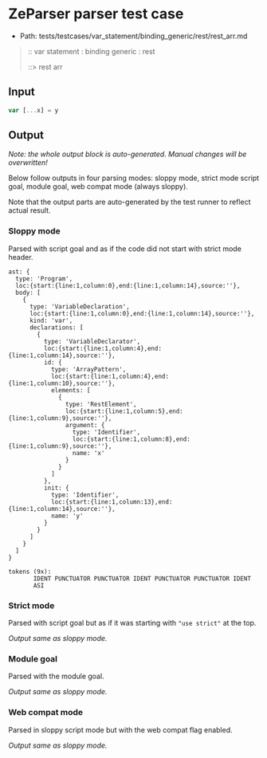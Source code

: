 # ZeParser parser test case

- Path: tests/testcases/var_statement/binding_generic/rest/rest_arr.md

> :: var statement : binding generic : rest
>
> ::> rest arr

## Input

`````js
var [...x] = y
`````

## Output

_Note: the whole output block is auto-generated. Manual changes will be overwritten!_

Below follow outputs in four parsing modes: sloppy mode, strict mode script goal, module goal, web compat mode (always sloppy).

Note that the output parts are auto-generated by the test runner to reflect actual result.

### Sloppy mode

Parsed with script goal and as if the code did not start with strict mode header.

`````
ast: {
  type: 'Program',
  loc:{start:{line:1,column:0},end:{line:1,column:14},source:''},
  body: [
    {
      type: 'VariableDeclaration',
      loc:{start:{line:1,column:0},end:{line:1,column:14},source:''},
      kind: 'var',
      declarations: [
        {
          type: 'VariableDeclarator',
          loc:{start:{line:1,column:4},end:{line:1,column:14},source:''},
          id: {
            type: 'ArrayPattern',
            loc:{start:{line:1,column:4},end:{line:1,column:10},source:''},
            elements: [
              {
                type: 'RestElement',
                loc:{start:{line:1,column:5},end:{line:1,column:9},source:''},
                argument: {
                  type: 'Identifier',
                  loc:{start:{line:1,column:8},end:{line:1,column:9},source:''},
                  name: 'x'
                }
              }
            ]
          },
          init: {
            type: 'Identifier',
            loc:{start:{line:1,column:13},end:{line:1,column:14},source:''},
            name: 'y'
          }
        }
      ]
    }
  ]
}

tokens (9x):
       IDENT PUNCTUATOR PUNCTUATOR IDENT PUNCTUATOR PUNCTUATOR IDENT
       ASI
`````

### Strict mode

Parsed with script goal but as if it was starting with `"use strict"` at the top.

_Output same as sloppy mode._

### Module goal

Parsed with the module goal.

_Output same as sloppy mode._

### Web compat mode

Parsed in sloppy script mode but with the web compat flag enabled.

_Output same as sloppy mode._

